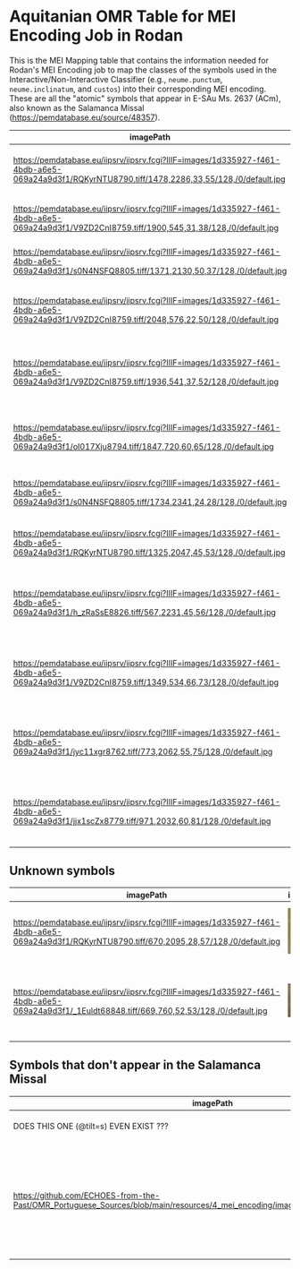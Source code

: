 # Aquitanian OMR Table for MEI Encoding Job in Rodan

This is the MEI Mapping table that contains the information needed for Rodan's MEI Encoding job to map the classes of the symbols used in the Interactive/Non-Interactive Classifier (e.g., `neume.punctum`, `neume.inclinatum`, and `custos`) into their corresponding MEI encoding. These are all the "atomic" symbols that appear in E-SAu Ms. 2637 (ACm), also known as the Salamanca Missal (https://pemdatabase.eu/source/48357).

| imagePath | imageBinary | name | folio | description | classification | width | mei | dob | project |
| --------- | ----------- | ---- | ----- | ----------- | -------------- | ----- | --- | --- | ------- | 
| https://pemdatabase.eu/iipsrv/iipsrv.fcgi?IIIF=images/1d335927-f461-4bdb-a6e5-069a24a9d3f1/RQKyrNTU8790.tiff/1478,2286,33,55/128,/0/default.jpg | <img src="./images/aquitanian/AQcustos.jpg" width="50"/> | Custos | 18v | Tolle puerum, 2nd line, end | custos | 1 | `<custos/>` | |  E-SAu Ms. 2637 (ACm) |
| https://pemdatabase.eu/iipsrv/iipsrv.fcgi?IIIF=images/1d335927-f461-4bdb-a6e5-069a24a9d3f1/V9ZD2CnI8759.tiff/1900,545,31,38/128,/0/default.jpg | <img src="./images/aquitanian/AQpunctum.jpg" width="60"/> | Punctum | 3r | Dominus dabit, 1st line, benignitaTEM | neume.punctum | 1 | `<neume>`<br/>&nbsp;&nbsp;&nbsp;&nbsp;`<nc/>`<br/>`</neume>` | | E-SAu Ms. 2637 (ACm) |
| https://pemdatabase.eu/iipsrv/iipsrv.fcgi?IIIF=images/1d335927-f461-4bdb-a6e5-069a24a9d3f1/s0N4NSFQ8805.tiff/1371,2130,50,37/128,/0/default.jpg | <img src="./images/aquitanian/AQinclinatum.jpg" width="70"/> | Inclinatum | 26r | Illumina, 1st line, TUum | neume.inclinatum | 1 | `<neume>`<br/>&nbsp;&nbsp;&nbsp;&nbsp;`<nc tilt="se"/>`<br/>`</neume>` |  | E-SAu Ms. 2637 (ACm) |
| https://pemdatabase.eu/iipsrv/iipsrv.fcgi?IIIF=images/1d335927-f461-4bdb-a6e5-069a24a9d3f1/V9ZD2CnI8759.tiff/2048,576,22,50/128,/0/default.jpg | <img src="./images/aquitanian/AQreversevirga.jpg" width="40"/> | Reverse virga | 3r | Dominus dabit, 1st line, teRRA | neume.reversevirga | 1 | `<neume>`<br/>&nbsp;&nbsp;&nbsp;&nbsp;`<nc tilt="ne"/>`<br/>`</neume>` | | E-SAu Ms. 2637 (ACm) |
| https://pemdatabase.eu/iipsrv/iipsrv.fcgi?IIIF=images/1d335927-f461-4bdb-a6e5-069a24a9d3f1/V9ZD2CnI8759.tiff/1936,541,37,52/128,/0/default.jpg | <img src="./images/aquitanian/AQcephalicus.jpg" width="60"/> | Cephalicus stem left | 3r | Dominus dabit, 1st line, ET | neume.cephalicus.left | 1 | `<neume>`<br/>&nbsp;&nbsp;&nbsp;&nbsp;`<nc curve="c" tilt="ne" type="cephalicus">`<br/>&nbsp;&nbsp;&nbsp;&nbsp;&nbsp;&nbsp;&nbsp;&nbsp;`<liquescent/>`<br/>&nbsp;&nbsp;&nbsp;&nbsp;`</nc>`<br/>`</neume>` | | E-SAu Ms. 2637 (ACm) |
| https://pemdatabase.eu/iipsrv/iipsrv.fcgi?IIIF=images/1d335927-f461-4bdb-a6e5-069a24a9d3f1/oI017Xju8794.tiff/1847,720,60,65/128,/0/default.jpg | <img src="./images/aquitanian/AQepiphonus.jpg" width="60"/> | Epiphonus | 20v | Vidimus stellam, 1st line, STELlam | neume.epiphonus | 1 | `<neume>`<br/>&nbsp;&nbsp;&nbsp;&nbsp;`<nc curve="a" type="epiphonus">`<br/>&nbsp;&nbsp;&nbsp;&nbsp;&nbsp;&nbsp;&nbsp;&nbsp;`<liquescent/>`<br/>&nbsp;&nbsp;&nbsp;&nbsp;`</nc>`<br/>`</neume>` | | E-SAu Ms. 2637 (ACm) |
| https://pemdatabase.eu/iipsrv/iipsrv.fcgi?IIIF=images/1d335927-f461-4bdb-a6e5-069a24a9d3f1/s0N4NSFQ8805.tiff/1734,2341,24,28/128,/0/default.jpg | <img src="./images/aquitanian/AQoriscus.jpg" width="60"/> | Oriscus | 26r | Illumina, 3rd line, confunDAR | neume.oriscus | 1 | `<neume>`<br/>&nbsp;&nbsp;&nbsp;&nbsp;`<nc>`<br/>&nbsp;&nbsp;&nbsp;&nbsp;&nbsp;&nbsp;&nbsp;&nbsp;`<oriscus/>`<br/>&nbsp;&nbsp;&nbsp;&nbsp;`</nc>`<br/>`</neume>` | | E-SAu Ms. 2637 (ACm) |
| https://pemdatabase.eu/iipsrv/iipsrv.fcgi?IIIF=images/1d335927-f461-4bdb-a6e5-069a24a9d3f1/RQKyrNTU8790.tiff/1325,2047,45,53/128,/0/default.jpg | <img src="./images/aquitanian/AQquilisma.jpg" width="60"/> | Quilisma | 18v | Tolle puerum, 1st line, TErram | neume.quilisma | 1 | `<neume>`<br/>&nbsp;&nbsp;&nbsp;&nbsp;`<nc>`<br/>&nbsp;&nbsp;&nbsp;&nbsp;&nbsp;&nbsp;&nbsp;&nbsp;`<quilisma/>`<br/>&nbsp;&nbsp;&nbsp;&nbsp;`</nc>`<br/>`</neume>` | | E-SAu Ms. 2637 (ACm) |
| https://pemdatabase.eu/iipsrv/iipsrv.fcgi?IIIF=images/1d335927-f461-4bdb-a6e5-069a24a9d3f1/h_zRaSsE8826.tiff/567,2231,45,56/128,/0/default.jpg | <img src="./images/aquitanian/AQtorculus11.jpg" width="60"/> | Torculus11 | 37r | Scapulis, 2nd line, scuTO | neume.torculus11 | [1, 1, 1] | `<neume type="lenguetaup">`<br/>&nbsp;&nbsp;&nbsp;&nbsp;`<nc/>`<br/>&nbsp;&nbsp;&nbsp;&nbsp;`<nc intm="1S"/>`<br/>&nbsp;&nbsp;&nbsp;&nbsp;`<nc intm="-1S"/>`<br/>`</neume>` | | E-SAu Ms. 2637 (ACm) |
| https://pemdatabase.eu/iipsrv/iipsrv.fcgi?IIIF=images/1d335927-f461-4bdb-a6e5-069a24a9d3f1/V9ZD2CnI8759.tiff/1349,534,66,73/128,/0/default.jpg | <img src="./images/aquitanian/AQtorculus21.jpg" width="60"/>  | Torculus21 | 3r | Dominus dabit, 1st line, doMInus | neume.torculus21 | [1, 1, 1] | `<neume type="lenguetaup">`<br/>&nbsp;&nbsp;&nbsp;&nbsp;`<nc/>`<br/>&nbsp;&nbsp;&nbsp;&nbsp;`<nc intm="2S"/>`<br/>&nbsp;&nbsp;&nbsp;&nbsp;`<nc intm="-1S"/>`<br/>`</neume>` | | E-SAu Ms. 2637 (ACm) |
| https://pemdatabase.eu/iipsrv/iipsrv.fcgi?IIIF=images/1d335927-f461-4bdb-a6e5-069a24a9d3f1/jyc11xgr8762.tiff/773,2062,55,75/128,/0/default.jpg | <img src="./images/aquitanian/AQtorculus12.jpg" width="60"/>  | Torculus12 | 4v | Jerusalem surge, 1st line, JErusalem | neume.torculus12 | [1, 1, 1] | `<neume type="lenguetaup">`<br/>&nbsp;&nbsp;&nbsp;&nbsp;`<nc/>`<br/>&nbsp;&nbsp;&nbsp;&nbsp;`<nc intm="1S"/>`<br/>&nbsp;&nbsp;&nbsp;&nbsp;`<nc intm="-2S"/>`<br/>`</neume>` | | E-SAu Ms. 2637 (ACm) |
| https://pemdatabase.eu/iipsrv/iipsrv.fcgi?IIIF=images/1d335927-f461-4bdb-a6e5-069a24a9d3f1/jjx1scZx8779.tiff/971,2032,60,81/128,/0/default.jpg | <img src="./images/aquitanian/AQtorculus23.jpg" width="60"/>  | Torculus23 | 13r | In splendoribus, 1st line, liduFErum | neume.torculus23 | [1, 1, 1] | `<neume type="lenguetaup">`<br/>&nbsp;&nbsp;&nbsp;&nbsp;`<nc/>`<br/>&nbsp;&nbsp;&nbsp;&nbsp;`<nc intm="2S"/>`<br/>&nbsp;&nbsp;&nbsp;&nbsp;`<nc intm="-3S"/>`<br/>`</neume>` | | E-SAu Ms. 2637 (ACm) |

## Unknown symbols
| imagePath | imageBinary | name | folio | description | classification | width | mei | dob | project |
| --------- | ----------- | ---- | ----- | ----------- | -------------- | ----- | --- | --- | ------- | 
| https://pemdatabase.eu/iipsrv/iipsrv.fcgi?IIIF=images/1d335927-f461-4bdb-a6e5-069a24a9d3f1/RQKyrNTU8790.tiff/670,2095,28,57/128,/0/default.jpg | <img src="./images/aquitanian/AQwhatisthistoo%3F%3F%3F.jpg" width="40"/>  | Liquescent virga | 18v | Tolle puerum, 1st line, TOLle | neume.virgaliq | 1 | `<neume>`<br/>&nbsp;&nbsp;&nbsp;&nbsp;`<nc curve="c" tilt="ne">`<br/>&nbsp;&nbsp;&nbsp;&nbsp;&nbsp;&nbsp;&nbsp;&nbsp;`<liquescent/>`<br/>&nbsp;&nbsp;&nbsp;&nbsp;`</nc>`<br/>`</neume>` | | E-SAu Ms. 2637 (ACm) |
| https://pemdatabase.eu/iipsrv/iipsrv.fcgi?IIIF=images/1d335927-f461-4bdb-a6e5-069a24a9d3f1/_1Euldt68848.tiff/669,760,52,53/128,/0/default.jpg | <img src="./images/aquitanian/AQwhatisthis%3F%3F%3F.jpg" width="60"/>  | Liquescent unison | 47v | Narrabo, 2nd line, exULtabo | neume.unisonliq | 1 | `<neume>`<br/>&nbsp;&nbsp;&nbsp;&nbsp;`<nc/>`<br/>&nbsp;&nbsp;&nbsp;&nbsp;`<nc intm="0S" curve="c" tilt="ne">`<br/>&nbsp;&nbsp;&nbsp;&nbsp;&nbsp;&nbsp;&nbsp;&nbsp;`<liquescent/>`<br/>&nbsp;&nbsp;&nbsp;&nbsp;`</nc>`<br/>`</neume>` | | E-SAu Ms. 2637 (ACm) |

## Symbols that don't appear in the Salamanca Missal
| imagePath | imageBinary | name | folio | description | classification | width | mei | dob | project |
| --------- | ----------- | ---- | ----- | ----------- | -------------- | ----- | --- | --- | ------- | 
| DOES THIS ONE (@tilt=s) EVEN EXIST ??? | ? | Virga | ? | ? | neume.virga | 1 | `<neume>`<br/>&nbsp;&nbsp;&nbsp;&nbsp;`<nc tilt="s"/>`<br/>`</neume>` | ? | ? |
| https://github.com/ECHOES-from-the-Past/OMR_Portuguese_Sources/blob/main/resources/4_mei_encoding/images/aquitanian/cephalicusS2.png | <img src="./images/aquitanian/cephalicusS2.png" width="60"/> | Cephalicus stem right | 026<br/>In Dicit dominus, 2nd line (communio) at "diCIT sponso" | It always follows a rhombus (inclinatum), consisting of two pitches at the same height and then a liquescent on the last. | neume.cephalicus.right | 1 | `<neume>`<br/>&nbsp;&nbsp;&nbsp;&nbsp;`<nc tilt="se"/>`<br/>&nbsp;&nbsp;&nbsp;&nbsp;`<nc intm="0S" curve="c" tilt="s" type="cephalicus">`<br/>&nbsp;&nbsp;&nbsp;&nbsp;&nbsp;&nbsp;&nbsp;&nbsp;`<liquescent/>`<br/>&nbsp;&nbsp;&nbsp;&nbsp;`</nc>`<br/>`</neume>` | | P-BRad 15 |
